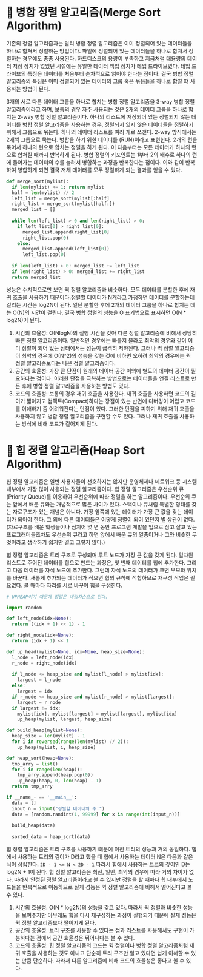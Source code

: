 # :evergreen_tree: 병합 정렬 알고리즘(Merge Sort Algorithm)
기존의 정렬 알고리즘과는 달리 병합 정렬 알고리즘은 이미 정렬되어 있는 데이터들을 하나로 합쳐서 정렬하는 방법이다. 파일에 정렬되어 있는 데이터들을 하나로 합쳐서 정렬하는 경우에도 종종 사용된다. 하드디스크의 용량이 부족하고 지금처럼 대용량의 데이터 저장 장치가 없었던 시절에는 유일한 데이터 백업 장치가 테입 드라이브였다. 테입 드라이브의 특징은 데이터를 처음부터 순차적으로 읽어야 한다는 점이다. 결국 병합 정렬 알고리즘의 특징은 이미 정렬되어 있는 데이터의 그룹 혹은 묶음들을 하나로 합칠 떄 사용하는 방법이 된다.

3개의 서로 다른 데이터 그룹을 하나로 합치는 병합 정렬 알고리즘을 3-way 병합 정렬 알고리즘이라고 하며, 보통의 경우 자주 사용되는 것은 2개의 데이터 그룹을 하나로 합치는 2-way 병합 정렬 알고리즘이다. 하나의 리스트에 저장되어 있는 정렬되지 않는 데이터를 병합 정렬 알고리즘을 사용하는 경우, 정렬되지 있지 않은 데이터들을 정렬하기 위해서 그룹으로 묶는다. 하나의 데이터 리스트를 여러 개로 쪼갠다. 2-way 방식에서는 2개씩 그룹으로 묶는다. 병합을 하기 위한 데이터를 (RUN)이라고 표현한다. 2개의 런을 묶어서 하나의 런으로 합치는 정렬을 하게 된다. 이 다음부터는 모든 데이터가 하나의 런으로 합쳐질 때까지 반복하게 된다. 병합 정렬의 키포인트는 1부터 2의 배수로 하나의 런에 들어가는 데이터의 수를 늘려서 병합하는 과정을 반복한다는 점이다. 이와 같이 반복하여 병합하게 되면 결국 저체 데이터를 모두 정렬하게 되는 결과를 얻을 수 있다.

```Python
def merge_sort(mylist):
  if len(mylist) <= 1: return mylist
  half = len(mylist) // 2
  left_list = merge_sort(mylist[:half]
  right_list = merge_sort(mylist[half:])
  merged_list = []
  
  while len(left_list) > 0 and len(right_list) > 0:
    if left_list[0] > right_list[0]:
      merged_list.append(right_list[0]
      right_list.pop(0)
    else:
      merged_list.append(left_list[0])
      left_list.pop(0)
  
  if len(left_list) > 0: merged_list += left_list
  if len(right_list) > 0: merged_list += right_list
  return merged_list
```

성능은 수치적으로만 보면 퀵 정렬 알고리즘과 비슷하다. 모두 데이터를 분할한 후에 재귀 호출을 사용하기 때문이다.정렬할 데이터가 N개라고 가정하면 데이터를 분할하는데 걸리는 시간은 log2N이 된다. 일단 분할한 후에 2개의 데이터 그룹을 하나로 합치는 데는 O(N)의 시간이 걸린다. 결국 병합 정렬의 성능을 O 표기법으로 표시하면 O(N * log2N)이 된다.

1. 시간의 효율성: O(NlogN)의 실행 시간을 갖아 다른 정렬 알고리즘에 비해서 상당히 빠른 정렬 알고리즘이다. 일반적인 경우에는 빠를지 몰라도 최악의 경우와 같이 이미 정렬이 되어 있는 상태에서는 성능이 급격히 저하된다. 그러나 퀵 정렬 알고리즘이 최악의 경우에 O(N^2)의 성능을 갖는 것에 비하면 오히려 최악의 경우에는 퀵 정렬 알고리즘보다는 나은 정렬 알고리즘이다.
2. 공간의 효율성: 가장 큰 단점이 원래의 데이터 공간 이외에 별도의 데이터 공간이 필요하다는 점이다. 이러한 단점을 극복하는 방법으로는 데이터들을 연결 리스트로 만든 후에 병합 정렬 알고리즘을 사용하는 방법도 있다.
3. 코드의 효율성: 보통의 경우 재귀 호출을 사용한다. 재귀 호출을 사용하면 코드의 길이가 짧아지고 컴팩트(Compact)하다는 장점이 있는 반면에 디버깅이 어렵고 코드를 이애하기 좀 어려워진다는 단점이 있다. 그러한 단점을 피하기 위해 재귀 호출을 사용하지 않고 병합 정렬 알고리즘을 구현할 수도 있다. 그러나 재귀 호출을 사용하는 방식에 비해 코드가 길어지게 된다.

# :palm_tree: 힙 정렬 알고리즘(Heap Sort Algorithm)
힙 정렬 알고리즘은 일반 사용자들이 선호하지는 않지만 운영체제나 네트워크 등 시스템 내부에서 가장 많이 사용되는 정렬 알고리즘이다. 힙 정렬 알고리즘은 우선순위 큐(Priority Queue)를 이용하여 우선순위에 따라 정렬을 하는 알고리즘이다. 우선순위 큐는 앞에서 배운 큐와는 개념적으로 많은 차이가 있다. 스택이나 큐처럼 특별한 형태를 갖는 자료구조가 있는 개념은 아니다. 가장 앞쪽에 있는 데이터가 가장 큰 값을 갖는 데이터가 되어야 한다. 그 외에 다른 데이터들은 어떻게 정렬이 되어 있던지 별 상관이 없다. (자료구조를 배운 학생들이나 심지어 몇 년 동안 프로그램 개발을 업으로 삼고 살고 있는 프로그래머들조차도 우선순위 큐라고 하면 앞에서 배운 큐의 일종이거나 그와 비슷한 무엇이라고 생각하기 쉽지만 결코 그렇지 않다.)

힙 정렬 알고리즘은 트리 구조로 구성되며 루트 노드가 가장 큰 값을 갖게 된다. 일차원 리스트로 주어진 데이터를 힙으로 만드는 과정은, 첫 번째 데이터를 힙에 추가한다. 그리고 다음 데이터를 자식 노드에 추가한다. 그런데 자식 노드의 데이터가 크면 부모와 위치를 바꾼다. 새롭게 추가되는 데이터가 작으면 힙의 규칙에 적합하므로 재구성 작업은 필요없다. 클 때마다 자리를 서로 바꾸어 힙을 구성한다.

```Python
# UPHEAP이기 때문에 정렬은 내림차순으로 된다.

import random

def left_node(idx=None):
  return ((idx + 1) << 1) - 1

def right_node(idx=None):
  return (idx + 1) << 1

def up_head(mylist=None, idx=None, heap_size=None):
  l_node = left_node(idx)
  r_node = right_node(idx)
  
  if l_node <= heap_size and mylist[l_node] > mylist[idx]:
    largest = l_node
  else:
    largest = idx
  if r_node <= heap_size and mylist[r_node] > mylist[largest]:
    largest = r_node
  if largest != idx:
    mylist[idx], mylist[largest] = mylist[largest], mylist[idx]
    up_heap(mylist, largest, heap_size)

def build_heap(mylist=None):
  heap_size = len(mylist) - 1
  for i in reversed(range(len(mylist) // 2)):
    up_heap(mylist, i, heap_size)

def heap_sort(heap=None):
  tmp_arry = list()
  for i in range(len(heap)):
    tmp_arry.append(heap.pop(0))
    up_heap(heap, 0, len(heap) - 1)
  return tmp_arry

if __name_- == '__main__':
  data = []
  input_n = input("정렬할 데이터의 수:")
  data = [random.randint(1, 99999] for x in range(int(input_n))]
  
  build_heap(data)
  
  sorted_data = heap_sort(data)
```

힙 정렬 알고리즘은 트리 구조를 사용하기 떄문에 이진 트리의 성능과 거의 동일하다. 힙에서 사용하는 트리의 깊이가 D라고 했을 때 힙에서 사용하는 데이터 N은 다음과 같은 식이 성립한다. `2D - 1 <= N < 2D - 1` 따라서 힙에서 사용하는 트르의 깊이인 D는 log2N + 1이 된다. 힙 정렬 알고리즘은 최선, 일반, 최악의 경우에 따라 거의 차이가 없다. 따라서 안정된 정렬 알고리즘이라고 볼 수 있지만 정렬을 할 때마다 힙 내부에서 노드들을 반복적으로 이동하므로 실제 성능은 퀵 정렬 알고리즘에 비해서 떨어진다고 볼 수 있다.

1. 시간의 효율성: O(N * log2N)의 성능을 갖고 있다. 따라서 퀵 정렬과 비슷한 성능을 보여주지만 아무래도 힙을 다시 재구성하는 과정이 실행되기 때문에 실제 성능은 퀵 정렬 알고리즘보다 떨어지게 된다.
2. 공간의 효율성: 트리 구조를 사용할 수 있다는 점과 리스트를 사용해서도 구현이 가능하다는 점에서 공간 효율성은 뛰어나다는 볼 수 있다.
3. 코드의 효율성: 힙 정렬 알고리즘의 코드는 퀵 정렬이나 병합 정렬 알고리즘처럼 재귀 호출을 사용하는 것도 아니고 단순히 트리 구조만 알고 있다면 쉽게 이해할 수 있는 만큼 단순하다. 따라서 다른 알고리즘에 비해 코드의 효율성은 좋다고 볼 수 있다.
